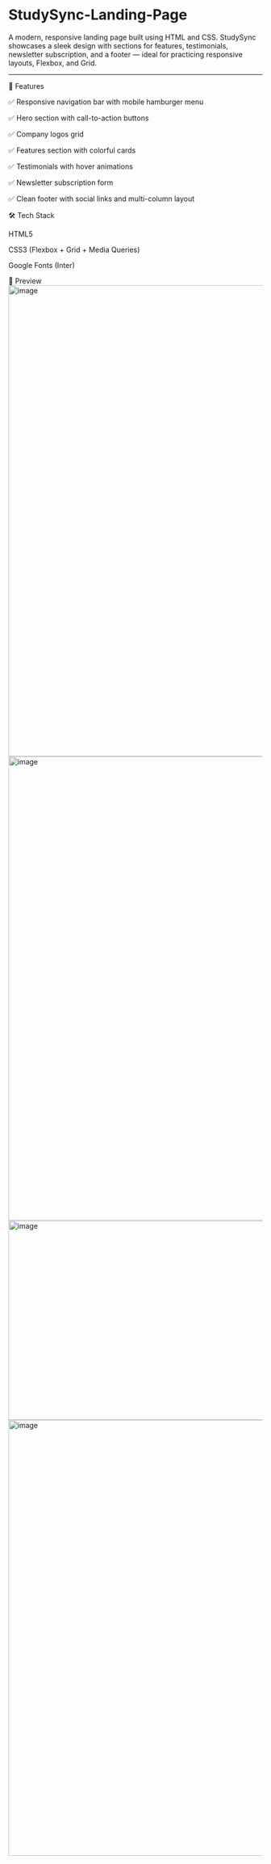 # StudySync-Landing-Page

A modern, responsive landing page built using HTML and CSS.
StudySync showcases a sleek design with sections for features, testimonials, newsletter subscription, and a footer — ideal for practicing responsive layouts, Flexbox, and Grid.

---

🚀 Features

✅ Responsive navigation bar with mobile hamburger menu

✅ Hero section with call-to-action buttons

✅ Company logos grid

✅ Features section with colorful cards

✅ Testimonials with hover animations

✅ Newsletter subscription form

✅ Clean footer with social links and multi-column layout

🛠️ Tech Stack

HTML5

CSS3 (Flexbox + Grid + Media Queries)

Google Fonts (Inter)

📸 Preview
<img width="1900" height="934" alt="image" src="https://github.com/user-attachments/assets/3d1ef5b1-7ccc-486c-abdb-a1684cef2e69" />
<img width="1899" height="920" alt="image" src="https://github.com/user-attachments/assets/a0e3fc6b-4fdb-4e48-a9a2-7a6986ad7274" />
<img width="1894" height="395" alt="image" src="https://github.com/user-attachments/assets/b8980fb6-a369-419b-992b-262299811f3f" />
<img width="1896" height="864" alt="image" src="https://github.com/user-attachments/assets/9ce569ea-99cd-4291-8234-c31ba7eea4ee" />

